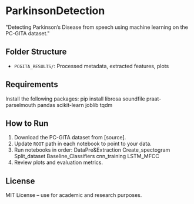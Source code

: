 # ParkinsonDetection
"Detecting Parkinson’s Disease from speech using machine learning on the PC-GITA dataset."

## Folder Structure

- `PCGITA_RESULTS/`: Processed metadata, extracted features, plots

## Requirements

Install the following packages: 
pip install librosa soundfile praat-parselmouth pandas scikit-learn joblib tqdm

## How to Run

1. Download the PC-GITA dataset from [source].
2. Update `ROOT` path in each notebook to point to your data.
3. Run notebooks in order:
         DataPre&Extraction
         Create_spectogram
         Split_dataset
         Baseline_Classifiers
         cnn_training
         LSTM_MFCC
5. Review plots and evaluation metrics.

## License

MIT License – use for academic and research purposes.
